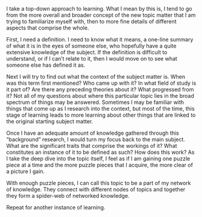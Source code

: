 I take a top-down approach to learning. What I mean by this is, I tend to go from the more overall and broader concept of the new topic matter that I am trying to familiarize myself with, then to more fine details of different aspects that comprise the whole.

First, I need a definition. I need to know what it means, a one-line summary of what it is in the eyes of someone else, who hopefully have a quite extensive knowledge of the subject. If the definition is difficult to understand, or if I can’t relate to it, then I would move on to see what someone else has defined it as.

Next I will try to find out what the context of the subject matter is. When was this term first mentioned? Who came up with it? In what field of study is it part of? Are there any preceding theories about it? What progressed from it? Not all of my questions about where this particular topic lies in the broad spectrum of things may be answered. Sometimes I may be familiar with things that come up as I research into the context, but most of the time, this stage of learning leads to more learning about other things that are linked to the original starting subject matter.

Once I have an adequate amount of knowledge gathered through this “background” research, I would turn my focus back to the main subject. What are the significant traits that comprise the workings of it? What constitutes an instance of it to be defined as such? How does this work? As I take the deep dive into the topic itself, I feel as if I am gaining one puzzle piece at a time and the more puzzle pieces that I acquire, the more clear of a picture I gain.

With enough puzzle pieces, I can call this topic to be a part of my network of knowledge. They connect with different nodes of topics and together they form a spider-web of networked knowledge.

Repeat for another instance of learning.

